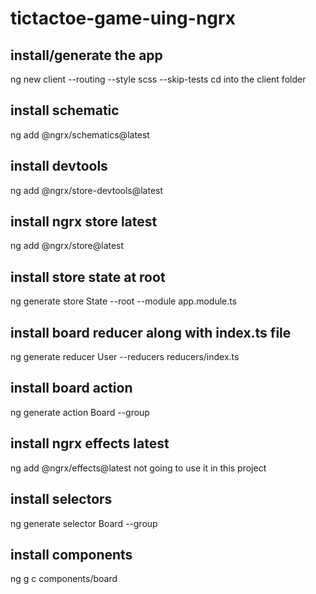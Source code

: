 # tictactoe-game-uing-ngrx

## install/generate the app
ng new client --routing --style scss --skip-tests
cd into the client folder

## install schematic
ng add @ngrx/schematics@latest

## install devtools
ng add @ngrx/store-devtools@latest

## install ngrx store latest
ng add @ngrx/store@latest

## install store state at root
ng generate store State --root --module app.module.ts

## install board reducer along with index.ts file
ng generate reducer User --reducers reducers/index.ts

## install board action
ng generate action Board --group

## install ngrx effects latest
ng add @ngrx/effects@latest  not going to use it in this project

## install selectors
ng generate selector Board --group

## install components
ng g c components/board


